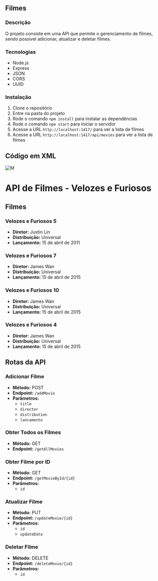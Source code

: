 ## Filmes

### Descrição

O projeto consiste em uma API que permite o gerenciamento de filmes, sendo possível adicionar, atualizar e deletar filmes.

### Tecnologias

- Node.js
- Express
- JSON
- CORS
- UUID

### Instalação

1. Clone o repositório
2. Entre na pasta do projeto
3. Rode o comando `npm install` para instalar as dependências
4. Rode o comando `npm start` para iniciar o servidor
5. Acesse a URL `http://localhost:1417/` para ver a lista de filmes
6. Acesse a URL `http://localhost:1417/api/movies` para ver a lista de filmes

## Código em XML

![M](public/código%20em%20XML.png)



  # API de Filmes - Velozes e Furiosos

## Filmes

### Velozes e Furiosos 5
- **Diretor:** Justin Lin
- **Distribuição:** Universal
- **Lançamento:** 15 de abril de 2011

### Velozes e Furiosos 7
- **Diretor:** James Wan
- **Distribuição:** Universal
- **Lançamento:** 15 de abril de 2015

### Velozes e Furiosos 10
- **Diretor:** James Wan
- **Distribuição:** Universal
- **Lançamento:** 15 de abril de 2015

### Velozes e Furiosos 4
- **Diretor:** James Wan
- **Distribuição:** Universal
- **Lançamento:** 15 de abril de 2015

## Rotas da API

### Adicionar Filme
- **Método:** POST
- **Endpoint:** `/addMovie`
- **Parâmetros:**
  - `title`
  - `director`
  - `distribution`
  - `lancamento`

### Obter Todos os Filmes
- **Método:** GET
- **Endpoint:** `/getAllMovies`

### Obter Filme por ID
- **Método:** GET
- **Endpoint:** `/getMovieById/{id}`
- **Parâmetros:**
  - `id`

### Atualizar Filme
- **Método:** PUT
- **Endpoint:** `/updateMovie/{id}`
- **Parâmetros:**
  - `id`
  - `updateData`

### Deletar Filme
- **Método:** DELETE
- **Endpoint:** `/deleteMovie/{id}`
- **Parâmetros:**
  - `id`



